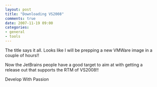 ```yaml
---
layout: post
title: "Downloading VS2008"
comments: true
date: 2007-11-19 09:00
categories:
- general
- tools
---
```


The title says it all. Looks like I will be prepping a new VMWare image in a couple of hours!!

Now the JetBrains people have a good target to aim at with getting a release out that supports the RTM of VS2008!!

Develop With Passion




